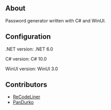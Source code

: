 ## About 

Password generator written with C# and WinUI. 

## Configuration 

.NET version: .NET 6.0 

C# version: C# 10.0

WinUI version: WinUI 3.0 

## Contributors 

- [ReCodeLiner](https://github.com/RecodeLiner)
- [PanDurko](https://github.com/PanDurko)